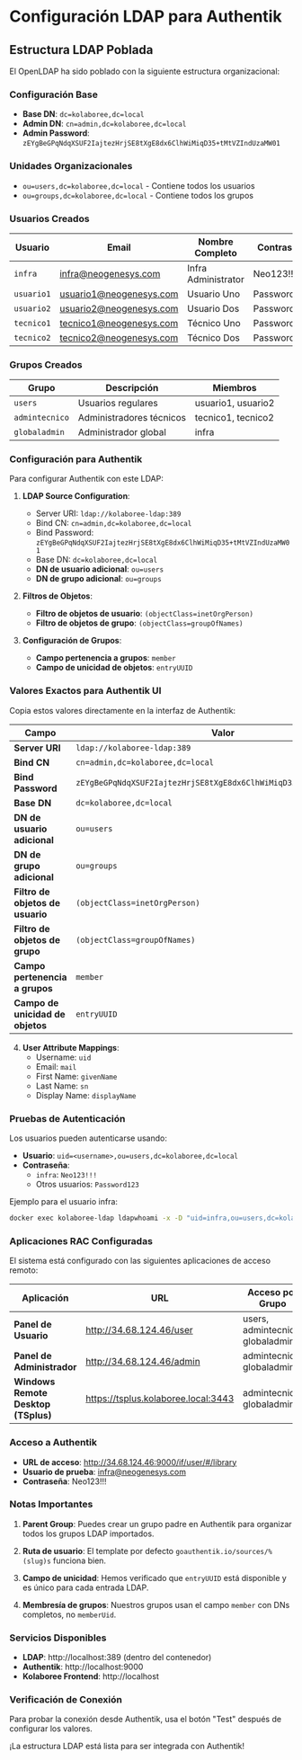 # Configuración LDAP para Authentik

## Estructura LDAP Poblada

El OpenLDAP ha sido poblado con la siguiente estructura organizacional:

### Configuración Base
- **Base DN**: `dc=kolaboree,dc=local`
- **Admin DN**: `cn=admin,dc=kolaboree,dc=local`
- **Admin Password**: `zEYgBeGPqNdqXSUF2IajtezHrjSE8tXgE8dx6ClhWiMiqD35+tMtVZIndUzaMW01`

### Unidades Organizacionales
- `ou=users,dc=kolaboree,dc=local` - Contiene todos los usuarios
- `ou=groups,dc=kolaboree,dc=local` - Contiene todos los grupos

### Usuarios Creados
| Usuario | Email | Nombre Completo | Contraseña | Grupos |
|---------|-------|-----------------|------------|---------|
| `infra` | infra@neogenesys.com | Infra Administrator | Neo123!!! | globaladmin |
| `usuario1` | usuario1@neogenesys.com | Usuario Uno | Password123 | users |
| `usuario2` | usuario2@neogenesys.com | Usuario Dos | Password123 | users |
| `tecnico1` | tecnico1@neogenesys.com | Técnico Uno | Password123 | admintecnico |
| `tecnico2` | tecnico2@neogenesys.com | Técnico Dos | Password123 | admintecnico |

### Grupos Creados
| Grupo | Descripción | Miembros |
|-------|-------------|----------|
| `users` | Usuarios regulares | usuario1, usuario2 |
| `admintecnico` | Administradores técnicos | tecnico1, tecnico2 |
| `globaladmin` | Administrador global | infra |

### Configuración para Authentik

Para configurar Authentik con este LDAP:

1. **LDAP Source Configuration**:
   - Server URI: `ldap://kolaboree-ldap:389`
   - Bind CN: `cn=admin,dc=kolaboree,dc=local`
   - Bind Password: `zEYgBeGPqNdqXSUF2IajtezHrjSE8tXgE8dx6ClhWiMiqD35+tMtVZIndUzaMW01`
   - Base DN: `dc=kolaboree,dc=local`
   - **DN de usuario adicional**: `ou=users`
   - **DN de grupo adicional**: `ou=groups`

2. **Filtros de Objetos**:
   - **Filtro de objetos de usuario**: `(objectClass=inetOrgPerson)`
   - **Filtro de objetos de grupo**: `(objectClass=groupOfNames)`

3. **Configuración de Grupos**:
   - **Campo pertenencia a grupos**: `member`
   - **Campo de unicidad de objetos**: `entryUUID`

### Valores Exactos para Authentik UI

Copia estos valores directamente en la interfaz de Authentik:

| Campo | Valor |
|-------|-------|
| **Server URI** | `ldap://kolaboree-ldap:389` |
| **Bind CN** | `cn=admin,dc=kolaboree,dc=local` |
| **Bind Password** | `zEYgBeGPqNdqXSUF2IajtezHrjSE8tXgE8dx6ClhWiMiqD35+tMtVZIndUzaMW01` |
| **Base DN** | `dc=kolaboree,dc=local` |
| **DN de usuario adicional** | `ou=users` |
| **DN de grupo adicional** | `ou=groups` |
| **Filtro de objetos de usuario** | `(objectClass=inetOrgPerson)` |
| **Filtro de objetos de grupo** | `(objectClass=groupOfNames)` |
| **Campo pertenencia a grupos** | `member` |
| **Campo de unicidad de objetos** | `entryUUID` |

4. **User Attribute Mappings**:
   - Username: `uid`
   - Email: `mail`
   - First Name: `givenName`
   - Last Name: `sn`
   - Display Name: `displayName`

### Pruebas de Autenticación

Los usuarios pueden autenticarse usando:
- **Usuario**: `uid=<username>,ou=users,dc=kolaboree,dc=local`
- **Contraseña**: 
  - `infra`: `Neo123!!!`
  - Otros usuarios: `Password123`

Ejemplo para el usuario infra:
```bash
docker exec kolaboree-ldap ldapwhoami -x -D "uid=infra,ou=users,dc=kolaboree,dc=local" -w "Neo123!!!"
```

### Aplicaciones RAC Configuradas

El sistema está configurado con las siguientes aplicaciones de acceso remoto:

| Aplicación | URL | Acceso por Grupo |
|------------|-----|------------------|
| **Panel de Usuario** | http://34.68.124.46/user | users, admintecnico, globaladmin |
| **Panel de Administrador** | http://34.68.124.46/admin | admintecnico, globaladmin |
| **Windows Remote Desktop (TSplus)** | https://tsplus.kolaboree.local:3443 | admintecnico, globaladmin |

### Acceso a Authentik

- **URL de acceso**: http://34.68.124.46:9000/if/user/#/library
- **Usuario de prueba**: infra@neogenesys.com
- **Contraseña**: Neo123!!!

### Notas Importantes

1. **Parent Group**: Puedes crear un grupo padre en Authentik para organizar todos los grupos LDAP importados.

2. **Ruta de usuario**: El template por defecto `goauthentik.io/sources/%(slug)s` funciona bien.

3. **Campo de unicidad**: Hemos verificado que `entryUUID` está disponible y es único para cada entrada LDAP.

4. **Membresía de grupos**: Nuestros grupos usan el campo `member` con DNs completos, no `memberUid`.

### Servicios Disponibles

- **LDAP**: http://localhost:389 (dentro del contenedor)
- **Authentik**: http://localhost:9000
- **Kolaboree Frontend**: http://localhost

### Verificación de Conexión

Para probar la conexión desde Authentik, usa el botón "Test" después de configurar los valores.

¡La estructura LDAP está lista para ser integrada con Authentik!